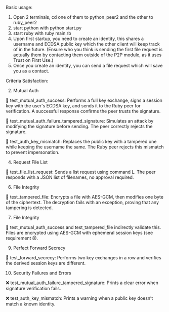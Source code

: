 Basic usage:

1. Open 2 terminals, cd one of them to python_peer2 and the other to ruby_peer2
2. start python with python start.py
3. start ruby with ruby main.rb
4. Upon first startup, you need to create an identity, this shares a username and ECDSA public key which the other client will keep track of in the future.
(Ensure who you think is sending the first file request is actually them by contacting them outside of the P2P module, as it uses Trust on First Use.)
5. Once you create an identity, you can send a file request which will save you as a contact.


Criteria Satisfaction:

2. Mutual Auth
   
🔐 test_mutual_auth_success: Performs a full key exchange, signs a session key with the user's ECDSA key, and sends it to the Ruby peer for verification. A successful response confirms the peer trusts the signature.

🔐 test_mutual_auth_failure_tampered_signature: Simulates an attack by modifying the signature before sending. The peer correctly rejects the signature.

🔏 test_auth_key_mismatch: Replaces the public key with a tampered one while keeping the username the same. The Ruby peer rejects this mismatch to prevent impersonation.

4. Request File List
   
📄 test_file_list_request: Sends a list request using command L. The peer responds with a JSON list of filenames, no approval required.

6. File Integrity
   
🧨 test_tampered_file: Encrypts a file with AES-GCM, then modifies one byte of the ciphertext. The decryption fails with an exception, proving that any tampering is detected.

7. File Integrity
   
🔐 test_mutual_auth_success and test_tampered_file indirectly validate this.
Files are encrypted using AES-GCM with ephemeral session keys (see requirement 8).

9. Perfect Forward Secrecy

🔁 test_forward_secrecy: Performs two key exchanges in a row and verifies the derived session keys are different.

10. Security Failures and Errors
    
❌ test_mutual_auth_failure_tampered_signature: Prints a clear error when signature verification fails.

❌ test_auth_key_mismatch: Prints a warning when a public key doesn’t match a known identity.

